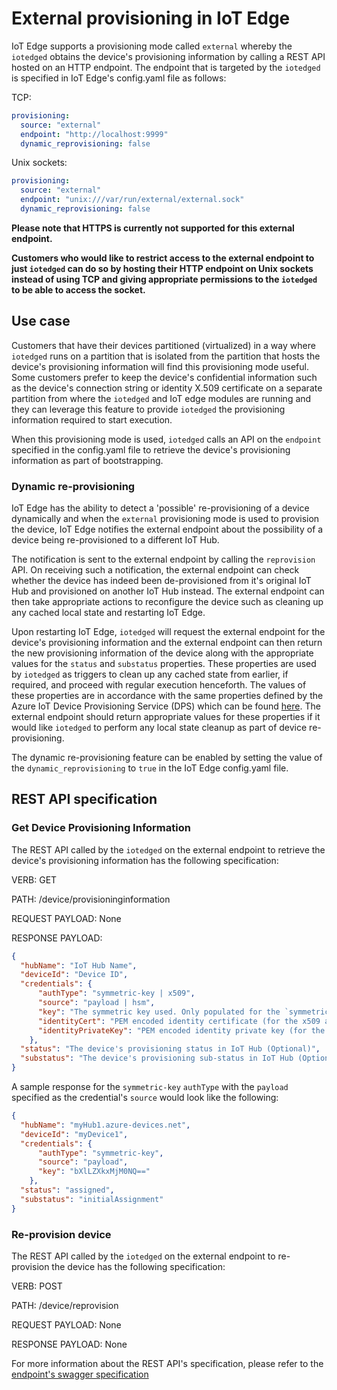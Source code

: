 # External provisioning in IoT Edge

IoT Edge supports a provisioning mode called `external` whereby the `iotedged` obtains the device's provisioning information by calling a REST API hosted on an HTTP endpoint.
The endpoint that is targeted by the `iotedged` is specified in IoT Edge's config.yaml file as follows:

TCP:

```yaml
provisioning:
  source: "external"
  endpoint: "http://localhost:9999"
  dynamic_reprovisioning: false
```

Unix sockets:

```yaml
provisioning:
  source: "external"
  endpoint: "unix:///var/run/external/external.sock"
  dynamic_reprovisioning: false
```

**Please note that HTTPS is currently not supported for this external endpoint.**

**Customers who would like to restrict access to the external endpoint to just `iotedged` can do so by hosting their HTTP endpoint on Unix sockets instead of using TCP and giving appropriate permissions to the `iotedged` to be able to access the socket.**

## __Use case__

Customers that have their devices partitioned (virtualized) in a way where `iotedged` runs on a partition that is isolated from the partition that hosts the device's provisioning information will
find this provisioning mode useful. Some customers prefer to keep the device's confidential information such as the device's connection string or identity X.509 certificate on a separate partition from where the
`iotedged` and IoT edge modules are running and they can leverage this feature to provide `iotedged` the provisioning information required to start execution.

When this provisioning mode is used, `iotedged` calls an API on the `endpoint` specified in the config.yaml file to retrieve the device's provisioning information as part of bootstrapping.

### __Dynamic re-provisioning__

IoT Edge has the ability to detect a 'possible' re-provisioning of a device dynamically and when the `external` provisioning mode is used to provision the device, IoT Edge notifies the external endpoint
about the possibility of a device being re-provisioned to a different IoT Hub.

The notification is sent to the external endpoint by calling the `reprovision` API.
On receiving such a notification, the external endpoint can check whether the device has indeed been de-provisioned from it's original IoT Hub and provisioned on another IoT Hub instead.
The external endpoint can then take appropriate actions to reconfigure the device such as cleaning up any cached local state and restarting IoT Edge.

Upon restarting IoT Edge, `iotedged` will request the external endpoint for the device's provisioning information and the external endpoint can then return the new provisioning information
of the device along with the appropriate values for the `status` and `substatus` properties. These properties are used by `iotedged` as triggers to clean up any cached state from earlier, if required,
and proceed with regular execution henceforth.
The values of these properties are in accordance with the same properties defined by the Azure IoT Device Provisioning Service (DPS) which can be found [here][1].
The external endpoint should return appropriate values for these properties if it would like `iotedged` to perform any local state cleanup as part of device re-provisioning.

The dynamic re-provisioning feature can be enabled by setting the value of the `dynamic_reprovisioning` to `true` in the IoT Edge config.yaml file.

## __REST API specification__

### __Get Device Provisioning Information__

The REST API called by the `iotedged` on the external endpoint to retrieve the device's provisioning information has the following specification:

VERB: GET

PATH: /device/provisioninginformation

REQUEST PAYLOAD: None

RESPONSE PAYLOAD:

```json
{
  "hubName": "IoT Hub Name",
  "deviceId": "Device ID",
  "credentials": {
      "authType": "symmetric-key | x509",
      "source": "payload | hsm",
      "key": "The symmetric key used. Only populated for the `symmetric-key` authType",
      "identityCert": "PEM encoded identity certificate (for the x509 and payload mode) in base64 representation | Path to identity certificate (for the x509 and hsm mode)",
      "identityPrivateKey": "PEM encoded identity private key (for the x509 and payload mode) in base64 representation | Path to identity private key (for the x509 and hsm mode)"
    },
  "status": "The device's provisioning status in IoT Hub (Optional)",
  "substatus": "The device's provisioning sub-status in IoT Hub (Optional)"
}
```

A sample response for the `symmetric-key` `authType` with the `payload` specified as the credential's `source` would look like the following:

```json
{
  "hubName": "myHub1.azure-devices.net",
  "deviceId": "myDevice1",
  "credentials": {
      "authType": "symmetric-key",
      "source": "payload",
      "key": "bXlLZXkxMjM0NQ=="
    },
  "status": "assigned",
  "substatus": "initialAssignment"
}
```

### __Re-provision device__

The REST API called by the `iotedged` on the external endpoint to re-provision the device has the following specification:

VERB: POST

PATH: /device/reprovision

REQUEST PAYLOAD: None

RESPONSE PAYLOAD: None

For more information about the REST API's specification, please refer to the [endpoint's swagger specification](../edgelet/api/externalProvisioningVersion_2019_04_10.yaml)

[1]: https://docs.microsoft.com/rest/api/iot-dps/service/device-registration-state/query